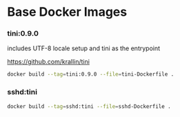 # Base Docker Images

### tini:0.9.0

includes UTF-8 locale setup and tini as the entrypoint

https://github.com/krallin/tini

```bash
docker build --tag=tini:0.9.0 --file=tini-Dockerfile .
```

### sshd:tini
```bash
docker build --tag=sshd:tini --file=sshd-Dockerfile .
```

